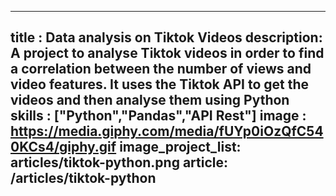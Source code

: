 ---
title : Data analysis on Tiktok Videos
description: A project to analyse Tiktok videos in order to find a correlation between the number of views and video features. It uses the Tiktok API to get the videos and then analyse them using Python
skills : ["Python","Pandas","API Rest"]
image : https://media.giphy.com/media/fUYp0iOzQfC540KCs4/giphy.gif
image_project_list: articles/tiktok-python.png
article: /articles/tiktok-python
----
